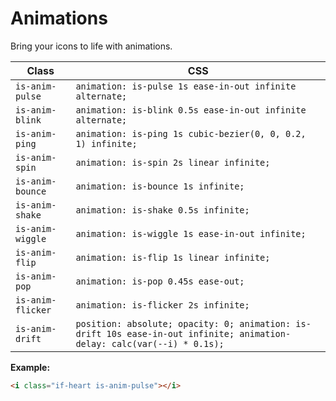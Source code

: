 # Animations

Bring your icons to life with animations.

| Class | CSS |
| --- | --- |
| `is-anim-pulse` | `animation: is-pulse 1s ease-in-out infinite alternate;` |
| `is-anim-blink` | `animation: is-blink 0.5s ease-in-out infinite alternate;` |
| `is-anim-ping` | `animation: is-ping 1s cubic-bezier(0, 0, 0.2, 1) infinite;` |
| `is-anim-spin` | `animation: is-spin 2s linear infinite;` |
| `is-anim-bounce` | `animation: is-bounce 1s infinite;` |
| `is-anim-shake` | `animation: is-shake 0.5s infinite;` |
| `is-anim-wiggle` | `animation: is-wiggle 1s ease-in-out infinite;` |
| `is-anim-flip` | `animation: is-flip 1s linear infinite;` |
| `is-anim-pop` | `animation: is-pop 0.45s ease-out;` |
| `is-anim-flicker` | `animation: is-flicker 2s infinite;` |
| `is-anim-drift` | `position: absolute; opacity: 0; animation: is-drift 10s ease-in-out infinite; animation-delay: calc(var(--i) * 0.1s);` |

**Example:**
```html
<i class="if-heart is-anim-pulse"></i>
```
